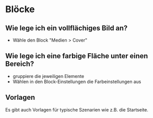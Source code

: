 # Blöcke

## Wie lege ich ein vollflächiges Bild an?
- Wähle den Block "Medien > Cover"

## Wie lege ich eine farbige Fläche unter einen Bereich?
- gruppiere die jeweiligen Elemente
- Wählen in den Block-Einstellungen die Farbeinstellungen aus

## Vorlagen
Es gibt auch Vorlagen für typische Szenarien wie z.B. die Startseite.